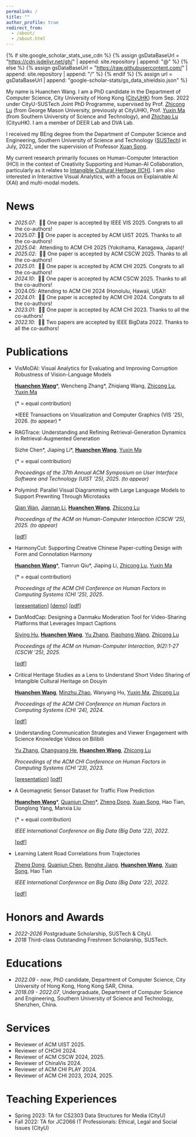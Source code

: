 ```yaml
---
permalink: /
title: ""
author_profile: true
redirect_from: 
  - /about/
  - /about.html
---
```


{% if site.google_scholar_stats_use_cdn %}
{% assign gsDataBaseUrl = "<https://cdn.jsdelivr.net/gh/>" | append: site.repository | append: "@" %}
{% else %}
{% assign gsDataBaseUrl = "<https://raw.githubusercontent.com/>" | append: site.repository | append: "/" %}
{% endif %}
{% assign url = gsDataBaseUrl | append: "google-scholar-stats/gs_data_shieldsio.json" %}

<span class='anchor' id='about-me'></span>

My name is Huanchen Wang. I am a PhD candidate in the Department of Computer Science, City University of Hong Kong (<a href="https://www.cityu.edu.hk/">CityUHK</a>) from Sep. 2022 under CityU-SUSTech Joint PhD Programme, supervised by Prof. <a href="https://luzhc.github.io/">Zhicong Lu</a> (from George Mason University, previously at CityUHK), Prof. <a href="https://cse.sustech.edu.cn/faculty/~mayx/">Yuxin Ma</a> (from Southern University of Science and Technology), and <a href="https://www.cs.cityu.edu.hk/~zhichalu/">Zhichao Lu</a> (CityuHK). I am a member of DEER Lab and DVA Lab.

I received my BEng degree from the Department of Computer Science and Engineering, Southern University of Science and Technology (<a href="https://www.sustech.edu.cn/">SUSTech</a>) in July, 2022, under the supervision of Professor [Xuan Song](https://www.sustech.edu.cn/en/faculties/songxuan.html).

My current research primarily focuses on Human-Computer Interaction (HCI) in the context of Creativity Supporting and Human-AI Collaboration, particularly as it relates to [Intangible Cultural Heritage (ICH)](https://ich.unesco.org/en/what-is-intangible-heritage-00003). I am also interested in Interactive Visual Analytics, with a focus on Explainable AI (XAI) and multi-modal models.

<!-- I have published several papers at the ACM CHI.-->
<!-- <a href='https://scholar.google.com/citations?user=bThdf0MAAAAJ'><img src="https://img.shields.io/endpoint?logo=Google%20Scholar&url=https://raw.githubusercontent.com/wanghchen/wanghchen.github.io/google-scholar-stats/gs_data_shieldsio.json&labelColor=f6f6f6&color=9cf&style=flat&label=citations"></a>  -->

<span class='anchor' id='-news'></span>

# News

- *2025.07*: &nbsp;🎉🎉 One paper is accepted by IEEE VIS 2025. Congrats to all the co-authors! 
- 2025.07: 🎉🎉 One paper is accepted by ACM UIST 2025. Thanks to all the co-authors! 
- *2025.04*: &nbsp;Attending to ACM CHI 2025 (Yokohama, Kanagawa, Japan)!
- *2025.02*: &nbsp;🎉🎉 One paper is accepted by ACM CSCW 2025. Thanks to all the co-authors! 
- *2025.01*: &nbsp;🎉🎉 One paper is accepted by ACM CHI 2025. Congrats to all the co-authors! 
- *2024.10*: &nbsp;🎉🎉 One paper is accepted by ACM CSCW 2025. Thanks to all the co-authors! 
- 2024.05:  Attending to ACM CHI 2024 (Honolulu, Hawaii, USA)!
- *2024.01*: &nbsp;🎉🎉 One paper is accepted by ACM CHI 2024. Congrats to all the co-authors! 
- *2023.01*: &nbsp;🎉🎉 One paper is accepted by ACM CHI 2023. Thanks to all the co-authors! 
- *2022.10*: &nbsp;🎉🎉 Two papers are accepted by IEEE BigData 2022. Thanks to all the co-authors! 

<span class='anchor' id='-publications'></span>

# Publications

<!-- <div class='paper-box'><div class='paper-box-image'><div><div class="badge">CVPR 2016</div><img src='images/500x300.png' alt="sym" width="100%"></div></div>

<div class='paper-box-text' markdown="1">

[Deep Residual Learning for Image Recognition](https://openaccess.thecvf.com/content_cvpr_2016/papers/He_Deep_Residual_Learning_CVPR_2016_paper.pdf)

**Kaiming He**, Xiangyu Zhang, Shaoqing Ren, Jian Sun

[**Project**](https://scholar.google.com/citations?view_op=view_citation&hl=zh-CN&user=DhtAFkwAAAAJ&citation_for_view=DhtAFkwAAAAJ:ALROH1vI_8AC) <strong><span class='show_paper_citations' data='DhtAFkwAAAAJ:ALROH1vI_8AC'></span></strong>
- Lorem ipsum dolor sit amet, consectetur adipiscing elit. Vivamus ornare aliquet ipsum, ac tempus justo dapibus sit amet. 
  </div>
  </div> -->

- VisMoDAl: Visual Analytics for Evaluating and Improving Corruption Robustness of Vision-Language Models
  
  [**Huanchen Wang**](https://wanghchen.github.io)\*, Wencheng Zhang\*, Zhiqiang Wang, [Zhicong Lu](https://luzhc.github.io/),  [Yuxin Ma](https://cse.sustech.edu.cn/faculty/~mayx/)
  
  (* = equal contribution)
  
  *IEEE Transactions on Visualization and Computer Graphics (VIS '25), 2026. (to appear) *
  
- RAGTrace: Understanding and Refining Retrieval-Generation Dynamics in Retrieval-Augmented Generation
  
  Sizhe Chen\*, Jiaping Li\*, [**Huanchen Wang**](https://wanghchen.github.io),  [Yuxin Ma](https://cse.sustech.edu.cn/faculty/~mayx/)
  
  (* = equal contribution)
  
  *Proceedings of the 37th Annual ACM Symposium on User Interface Software and Technology (UIST '25), 2025. (to appear)*
  
- Polymind: Parallel Visual Diagramming with Large Language Models to Support Prewriting Through Microtasks
  
  [Qian Wan](https://llewynwan.github.io/), [Jiannan Li](https://jchrisli.github.io/), [**Huanchen Wang**](https://wanghchen.github.io), [Zhicong Lu](https://luzhc.github.io/)
  
  *Proceedings of the ACM on Human-Computer Interaction (CSCW '25), 2025. (to appear)*
  
  [[pdf](https://arxiv.org/pdf/2502.09577)]
  
- HarmonyCut: Supporting Creative Chinese Paper-cutting Design with Form and Connotation Harmony
  
  [**Huanchen Wang**](https://wanghchen.github.io)\*, Tianrun Qiu\*, Jiaping Li, [Zhicong Lu](https://luzhc.github.io/),  [Yuxin Ma](https://cse.sustech.edu.cn/faculty/~mayx/)

  (* = equal contribution)
  
  *Proceedings of the ACM CHI Conference on Human Factors in Computing Systems (CHI '25), 2025*.
  
  [<a href="https://www.youtube.com/watch?v=0JNOF7ceFig">presentation</a>]
  [<a href="/publications/papercutting/video-figure.mp4">demo</a>]
  [<a href="/publications/papercutting/harmonycut.pdf">pdf</a>]
  
- DanModCap: Designing a Danmaku Moderation Tool for Video-Sharing Platforms that Leverages Impact Captions
  
  [Siying Hu](https://scholar.google.com/citations?user=BJg8enwAAAAJ), [**Huanchen Wang**](https://wanghchen.github.io), [Yu Zhang](https://scholar.google.com/citations?user=IoPD6n4AAAAJ), [Piaohong Wang](https://sites.google.com/view/wamgpiaohong/homepage), [Zhicong Lu](https://luzhc.github.io/)

  *Proceedings of the ACM on Human-Computer Interaction, 9(2):1-27 (CSCW '25), 2025.* 
  
  [[pdf](https://arxiv.org/pdf/2408.02574)]
  
- Critical Heritage Studies as a Lens to Understand Short Video Sharing of Intangible Cultural Heritage on Douyin
  
  [**Huanchen Wang**](https://wanghchen.github.io), [Minzhu Zhao](https://mindyzhaominzhu.github.io), Wanyang Hu, [Yuxin Ma](https://cse.sustech.edu.cn/faculty/~mayx/), [Zhicong Lu](https://luzhc.github.io/)
  
  *Proceedings of the ACM CHI Conference on Human Factors in Computing Systems (CHI '24), 2024.*
  
  [<a href="/publications/chs-ich-douyin/2024-CHI-CHSICH.pdf">pdf</a>]
  
- Understanding Communication Strategies and Viewer Engagement with Science Knowledge Videos on Bilibili
  
  [Yu Zhang](https://scholar.google.com/citations?user=IoPD6n4AAAAJ), [Changyang He](https://hechangyang.com/), [**Huanchen Wang**](https://wanghchen.github.io), [Zhicong Lu](https://luzhc.github.io/)
  
  *Proceedings of the ACM CHI Conference on Human Factors in Computing Systems (CHI '23), 2023.*
  
  [<a href="https://www.youtube.com/watch?v=-KpemLOBt1s">presentation</a>]
  [<a href="/publications/understanding-sci-bili/2023-CHI-BiliSci.pdf">pdf</a>]
  
- A Geomagnetic Sensor Dataset for Traffic Flow Prediction
  
  [**Huanchen Wang**](https://wanghchen.github.io)\*, [Quanjun Chen](https://scholar.google.com/citations?user=_PKwzTwAAAAJ)\*, [Zheng Dong](https://scholar.google.com/citations?user=Bgq0fbYAAAAJ), [Xuan Song](https://www.sustech.edu.cn/en/faculties/songxuan.html), Hao Tian, Donglong Yang, Manxia Liu
  
  (* = equal contribution)
  
  *IEEE International Conference on Big Data (Big Data '22), 2022.*
  
  [<a  href="/publications/geomagnetic-dataset/2022-IEEEBigData-Geomagnetic.pdf">pdf</a>]
  
- Learning Latent Road Correlations from Trajectories
  
  [Zheng Dong](https://scholar.google.com/citations?user=Bgq0fbYAAAAJ), [Quanjun Chen](https://scholar.google.com/citations?user=_PKwzTwAAAAJ), [Renghe Jiang](https://www.renhejiang.com/), [**Huanchen Wang**](https://wanghchen.github.io), [Xuan Song](https://www.sustech.edu.cn/en/faculties/songxuan.html), Hao Tian
  
  *IEEE International Conference on Big Data (Big Data '22), 2022.*
  
  [<a href="/publications/latent-road-correlations/2022-IEEEBigData-Road.pdf">pdf</a>]

<span class='anchor' id='-honors-and-awards'></span>
# Honors and Awards

- *2022-2026* Postgraduate Scholarship, SUSTech & CityU.
- *2018* Third-class Outstanding Freshmen Scholarship, SUSTech.

<span class='anchor' id='-educations'></span>
# Educations

- *2022.09 - now*, PhD candidate, Department of Computer Science, City University of Hong Kong, Hong Kong SAR, China.
- *2018.09 - 2022.07*, Undergraduate, Department of Computer Science and Engineering, Southern University of Science and Technology, Shenzhen, China.

<span class='anchor' id='-services'></span>
# Services

- Reviewer of ACM UIST 2025.
- Reviewer of CHCHI 2024.
- Reviewer of ACM CSCW 2024, 2025.
- Reviewer of ChinaVis 2024.
- Reviewer of ACM CHI PLAY 2024.
- Reviewer of ACM CHI 2023, 2024, 2025.

<span class='anchor' id='-teaching-experiences'></span>
# Teaching Experiences

- Spring 2023: TA for CS2303 Data Structures for Media (CityU)
- Fall 2022: TA for JC2066 IT Professionals: Ethical, Legal and Social Issues (CityU)
